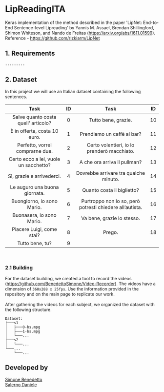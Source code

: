# LipReadingITA

Keras implementation of the method described in the paper 'LipNet: End-to-End Sentence-level Lipreading' by Yannis M. Assael, Brendan Shillingford, Shimon Whiteson, and Nando de Freitas (https://arxiv.org/abs/1611.01599).
Reference - https://github.com/rizkiarm/LipNet


## 1. Requirements
```
---------
```









## 2. Dataset
In this project we will use an Italian dataset containing the following sentences.


|        Task       |   ID   |        Task       |   ID   |
|:-----------------:|:------:|:-----------------:|:------:|
|  Salve quanto costa quell' articolo?  |   0   |  Tutto bene, grazie.  |   10   |
|  È in offerta, costa 10 euro.  |   1   |  Prendiamo un caffè al bar?  |   11   |
|  Perfetto, vorrei comprarne due.  |   2   |  Certo volentieri, io lo prenderò macchiato.  |   12   |
|  Certo ecco a lei, vuole un sacchetto?  |   3   |  A che ora arriva il pullman?  |   13   |
|  Sì, grazie e arrivederci.  |   4   |  Dovrebbe arrivare tra qualche minuto.  |   14   |
|  Le auguro una buona giornata.  |   5   |  Quanto costa il biglietto?  |   15   |
|  Buongiorno, io sono Mario.  |   6   |  Purtroppo non lo so, però potresti chiedere all’autista.  |   16   |
|  Buonasera, io sono Mario.  |   7   |  Va bene, grazie lo stesso.  |   17   |
|  Piacere Luigi, come stai?  |   8   |  Prego.  |   18   |
|  Tutto bene, tu?  |  9   |

<br>

### 2.1 Building
For the dataset building, we created a tool to record the videos (https://github.com/BenedettoSimone/Video-Recorder). The videos have a dimension of ``360x288 x 25fps``. Use the information provided in the repository and on the main page to replicate our work.
<br><br>After gathering the videos for each subject, we organized the dataset with the following structure.

```
Dataset:
├───s1
│   ├───0-bs.mpg
│   ├───1-bs.mpg
│   └───...
├───s2
│   └───...
└───...
    └───...
```

## Developed by
[Simone Benedetto](https://github.com/BenedettoSimone) <br>
[Salerno Daniele](https://github.com/DanieleSalerno)
